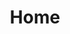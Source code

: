 ---
title: Home
slug: home
pageSettings:
  language: pt-BR
  link_pt_br: /home
  link_en: /home-en
  link_es: /home-es
  direction: left
  seoTitle: ''
  seoDescription: ''
  animations: enable_all
pageTheme:
  primaryColor: '#000009'
  secondaryColor: '#ffffffff'
  highlightColor: '#313232ff'
  auxiliaryColor: '#0f7c77ff'
  displayFont: ''
  textFont: ''
  spacingPatterns:
    - name: Teste
      mobile: '10'
      tablet: '11'
      desktop: '12'
mapbox:
  columnAlign: left
  floatingText: false
  style: mapbox://styles/comborari/ckr4wi3k80fpl17qo34th6kk2
  center:
    lng: -54.875
    lat: -2.53
  zoom: 1.1
  bearing: 0
  pitch: 0
  layers: []
  token: pk.eyJ1IjoiY29tYm9yYXJpIiwiYSI6ImNrcjR3OWczMjBhaWEyeHIyaWhwMnUzNHcifQ.Yv7o7kj1ImyC9Rn-egF0TQ
  views:
    - id: view_0
      center:
        lng: -58.911
        lat: -6.315
      duration: 4500
      zoom: 4
      bearing: 0
      pitch: 0
      mobile:
        zoom: 3.5
      captions:
        title: false
        notes: false
        items:
          - icon: circle
            colorIcon: '#d37c17ff'
            typeIcon: outlined
            iconFill: true
            text: archaeologic sites
      layers:
        - amazonialegal
  mapView: ''
components:
  - type: Group
    shortTitle: group_1
    longTitle: group_1
    description: ''
    showInMenu: false
    animations: true
    id: group_1
    layout: default
    txtColor: Secondary
    customTxtColor: ''
    bgColor: Custom
    customBgColor: '#4d4d58a1'
    backgroundMedia:
      - type: backgroundImage
        imgSrc: /uploads/expulsion-san-marcos.jpg
    overlay: ''
    components:
      - type: ColumnSticky
        hasDropCap: false
        txtColor: ''
        bgColor: ''
        paddingTop: true
        paddingBottom: true
        layout: title-bottom
        title: EM CONSTRUÇÃO
        components:
          - type: Text
            hasDropCap: false
            content: |-
                #### Documental.xyz é uma plataforma digital de código aberto, voltada à construção de narrativas visuais e georreferenciadas.
                
                Seu objetivo é apoiar investigações baseadas em dados sobre violações de direitos humanos, territoriais e ambientais, causadas pelo Estado e por corporações, para fins de advocacia e reparação histórica.
            txtColor: ''
            bgColor: ''
            customBgColor: ''
            customTxtColor: ''
        body: ''
        customBgColor: ''
        customTxtColor: ''
  - type: Group
    shortTitle: group_2
    longTitle: ''
    description: ''
    showInMenu: false
    animations: true
    id: group_2
    layout: default
    txtColor: Primary
    customTxtColor: ''
    bgColor: Secondary
    customBgColor: ''
    overlay: ''
    components:
      - type: Columns
        paddingTop: false
        paddingBottom: false
        invertOnMobile: false
        columnsAlign: 66-33
        column1:
          components:
            - type: Text
              hasDropCap: false
              content: |-
                Combinando o potencial das mídias digitais - código, imagem e mapeamento -, a plataforma oferece ferramentas gratuitas para transformar conjuntos de dados complexos em "geo-histórias" visuais, tornando visíveis violações e repetições de padrões de violência, permitindo que organizações, ONGs, jornalistas e produtores de mídia documentem realidades locais para audiências globais de forma socialmente significativa e visualmente envolvente, ampliando o alcance de comunicação, engajamento público e advocacia institucional. 

                Em um contexto de crescente proliferação midiática e novas tecnologias de produção e disseminação de fake news, a visibilização espacial da violência e a composição de fragmentos de informações em um conjunto verificado e referenciado de dados se torna cada vez mais importante para a compreensão de sua dimensão e consequências. Neste sentido, a plataforma Documental busca contribuir para a construção de uma capacidade civil de investigação, de resposta e de defesa de casos de violações de direitos, com o objetivo de promover o concernimento e o debate públicos sobre justiça social e ambiental.
              txtColor: ''
              bgColor: ''
              customBgColor: ''
              customTxtColor: ''
        column2:
          components:
            - type: Spacer
              desktop: 0px
    backgroundImage: ''
  - type: Group
    shortTitle: group_3
    longTitle: ''
    description: ''
    showInMenu: false
    animations: true
    id: group_3
    layout: default
    txtColor: Primary
    customTxtColor: ''
    bgColor: Custom
    customBgColor: '#606161ff'
    overlay: ''
    components:
      - type: Columns
        paddingTop: false
        paddingBottom: false
        invertOnMobile: false
        columnsAlign: 33-66
        column1:
          components:
            - type: Text
              hasDropCap: false
              content: |-
                ### COMO FUNCIONA A DOCUMENTAL?
              txtColor: ''
              bgColor: ''
              customBgColor: ''
              customTxtColor: ''
        column2:
          components:
            - type: Timeline
              txtColor: ''
              bgColor: ''
              components:
                - type: TimelineBullet
                  text: ''
                  content: 'Utilizando-se de ferramentas para visualização e geoespacialização de dados, Documental.xyz possibilita a combinação de conjuntos complexos de informação - texto, fotografias, vídeos, dados, imagens de satélite e mapas - em narrativas contextualizadas geograficamente.'
                - type: Spacer
                  desktop: 100px
                  tablet: 100px
                  mobile: 100px
                - type: TimelineBullet
                  text: ''
                  content: 'Através de uma interface intuitiva, automatizada e de fácil manipulação, a plataforma funciona como um "Content Management System" (CMS), ou Sistema de Gerenciamneto de Conteúdo - um software que permite criar, editar, organizar e publicar conjunto de dados, sem a necessidade de conhecimentos avançados em programação.'
                - type: Spacer
                  desktop: 100px
                  tablet: 100px
                  mobile: 100px
                - type: TimelineBullet
                  text: ''
                  content: 'Documental possui uma estrutura pré-formada e customizável, através da qual o usuário pode gerar conteúdo multimídia e geolocalizado de maneira similar à produção de um blog, oferecendo um recurso simples, porém sofisticado, para a criação e publicação de narrativas em projetos jornalísticos e investigativos.'
  - type: Group
    shortTitle: group_4
    longTitle: ''
    description: ''
    showInMenu: false
    animations: true
    id: group_4
    layout: default
    txtColor: Highlight
    customTxtColor: ''
    bgColor: Secondary
    customBgColor: ''
    overlay: ''
    components:
      - type: Columns
        paddingTop: false
        paddingBottom: false
        invertOnMobile: false
        columnsAlign: 33-66
        column1:
          components:
            - type: Text
              hasDropCap: false
              content: |-
                ### ALGUMAS INVESTIGAÇÕES PUBLICADAS NA PLATAFORMA
              txtColor: ''
              bgColor: ''
              customBgColor: ''
              customTxtColor: ''
        column2:
          components:
            - type: Spacer
              desktop: 100px
              tablet: 100px
              mobile: 100px
  - type: Group
    shortTitle: group_5
    longTitle: ''
    description: ''
    showInMenu: false
    animations: true
    id: group_5
    layout: default
    txtColor: Highlight
    customTxtColor: ''
    bgColor: Secondary
    customBgColor: ''
    overlay: dark
    components:
        - type: CardsCall
          cardsCallArr:
            - link:
                url: 'https://v1.documental.xyz/pt/alter-ameacada'
                target: ''
                customTarget: ''
              img:
                src: /uploads/vende-se-03.jpeg
                alt: Image
              title: Alter do Chão 
              text: 'O projeto Alter do Chão Ameaçada, produzido pela Frente de Comunicação Indígena Borari e publicado na plataforma Documental com mentoria de Adriano Belisário (MediaLab/UFRJ), investiga a ameaça ao povo indígena Borari, em Santarém, no Pará, devido à especulação imobiliária e ocupação desordenada da região. Através da análise de mapas e imagens de satélite, a pesquisa mapeou o território Borari e seus sítios arqueológicos, assim como os danos ambientais causados aos igarapés e nascentes, como forma de visualizar a extensão das violações causadas e pleitear pela demarcação da Terra Indígena.'
            - link:
                url: 'https://documental.xyz/territorios-de-excecao/'
                target: ''
                customTarget: ''
              img:
                src: /uploads/territorios-de-excecao.jpg
                alt: Image2
              title: Territórios de Exceção
              text: 'Uma parceria entre a agência autônoma e o MediaLab (UFRJ), o caso Territórios da Exceção investigou o uso de helicópteros como plataforma de disparos da polícia militar nas favelas do Rio de Janeiro para compreender a dinâmica e os impactos deste tipo de operação sobre os direitos fundamentais das populações e comunidades atingidas. Utilizando ciência de visualização de dados, dados governamentais e de mídias sociais, investigações de campo e técnicas de arquitetura forense, a pesquisa apresenta as evidências por meio de vídeos, animações, imagens em 3D e informações georreferenciadas, oferecendo uma experiência imersiva dentro dos mapas e localidades.'
        - type: CardsCall
          cardsCallArr:
            - link:
                url: 'https://documental.xyz/expulsions/'
                target: ''
                customTarget: ''
              img:
                src: /uploads/expulsion-san-marcos.jpg
                alt: Image2
              title: Expulsões
              text: 'O caso Expulsões, realizado através da parceria entre a agência autônoma e o Forensic Architecture, investiga violações de direitos humanos e ambientais decorrentes da implantação de um megaprojeto de mineração na região da Cordilheira de Cóndor, na Amazônia Equatoriana. Através da análise de imagens de satélite e de testemunhos das vítimas, com o apoio de atores locais, a investigação mapeou processos de despossessão de comunidades e povos indígenas, desmatamento e destruição de sítios arqueológicos, demonstrando as dinâmicas espaciais de uma ação coordenada de violações sistemáticas.'
            - link:
                url: 'https://documental.xyz/nhanderekoa/'
                target: ''
                customTarget: ''
              img:
                src: /uploads/imagem_16_ocupacao_antena.jpg
                alt: Image2
              title: Nhanderekoa
              text: 'O projeto Arquiteturas da Reparação: São Paulo Terra Indígena foi desenvolvido no âmbito das instituições agência autônoma, Chão Coletivo e Plataforma Práticas Espaciais / Escola da Cidade, com apoio do CAU/SP. Ele apresenta uma cartografia da Terra Indígena Guarani do Jaraguá, em São Paulo, no momento de sua demarcação física entre julho e setembro de 2025. Esse território preserva um dos últimos fragmentos de Mata Atlântica na cidade, e carrega enorme importância ambiental, climática e espiritual para os povos Guarani, que habitam a região desde tempos imemoriais. Nhanderekoa – “onde nossa cultura vive”, nome dado ao conjunto de cartografias e análises mostradas aqui, combina análise de dados geoespaciais, cartografia participativa, entrevistas e arquivos históricos para traçar um panorama das práticas de defesa, cuidado e reparação das florestas do Jaraguá, ao mesmo tempo em que identifica ameaças atuais ao território. Nhanderekoa expressa o entendimento Guarani de que a floresta – com seus animais, plantas e espíritos – é parte inseparável do modo de vida, constituindo uma extensão de moradia compartilhada entre seres humanos e não humanos.'
        - type: Spacer
          desktop: 150px
          tablet: 150px
          mobile: 150px
  - type: Group
    shortTitle: group_6
    longTitle: ''
    description: ''
    showInMenu: false
    animations: true
    id: group_6
    layout: default
    txtColor: Highlight
    customTxtColor: ''
    bgColor: Secondary
    customBgColor: ''
    overlay: dark
    components:
        - type: Columns
          paddingTop: false
          paddingBottom: false
          invertOnMobile: false
          columnsAlign: 66-33
          column1:
            components:
              - type: Text
                hasDropCap: false
                content: |-
                  **Documental.xyz** foi originalmente desenvolvida em 2019 pela agência **Autônoma** e pelo **MediaLab UFRJ**, em colaboração com a **Rede LAVITS**.
                txtColor: ''
                bgColor: ''
                customBgColor: ''
                customTxtColor: ''
              - type: LogosGroup
                logos:
                  - image: /uploads/logo_autonoma_advocacia_BLACK.png
                    link:
                      url: https://www.advocacia.autonoma.xyz/
                      target: _blank
                      customTarget: ''
                      title: ''
              - type: LogosGroup
                logos:
                  - image: /uploads/medialab.png
                    link:
                      url: https://medialabufrj.net/
                      target: _blank
                      customTarget: ''
                      title: ''
              - type: LogosGroup
                logos:
                  - image: /uploads/logo-2.png
                    link:
                      url: https://lavits.org/
                      target: _blank
                      customTarget: ''
                      title: ''
          column2:
            components:
              - type: Text
                hasDropCap: false
                content: |-
                  ###### **CRÉDITOS**

                  Coordenação: **Paulo Tavares e Fernanda Bruno**

                  Design e front end: **atonal.studio**

                  Back end e documentação: **Thiago Paixão**
---